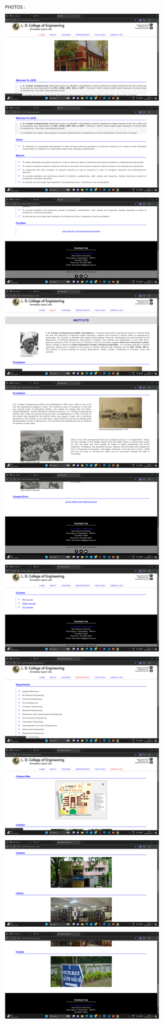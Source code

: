 PHOTOS :

![HOME](<screenshots/Screenshot (162).png>)

![HOME](<screenshots/Screenshot (163).png>)

![HOME](<screenshots/Screenshot (164).png>)

![ABOUT](<screenshots/Screenshot (165).png>)

![ABOUT](<screenshots/Screenshot (166).png>)

![ABOUT](<screenshots/Screenshot (167).png>)

![COURSES](<screenshots/Screenshot (168).png>)

![DEPARTMENTS](<screenshots/Screenshot (169).png>)

![CAMPUS DRIVE](<screenshots/Screenshot (170).png>)

![CAMPUS DRIVE](<screenshots/Screenshot (171).png>)

![CAMPUS DRIVE](<screenshots/Screenshot (172).png>)